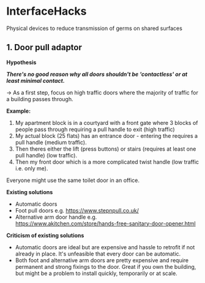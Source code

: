 # InterfaceHacks
Physical devices to reduce transmission of germs on shared surfaces

## 1. Door pull adaptor

**Hypothesis**

**_There's no good reason why all doors shouldn't be 'contactless' or at least minimal contact._** 

-> As a first step, focus on high traffic doors where the majority of traffic for a building passes through. 

**Example:**

1. My apartment block is in a courtyard with a front gate where 3 blocks of people pass through requiring a pull handle to exit (high traffic)
2. My actual block (25 flats) has an entrance door - entering the requires a pull handle (medium traffic).
3. Then theres either the lift (press buttons) or stairs (requires at least one pull handle) (low traffic).
4. Then my front door which is a more complicated twist handle (low traffic i.e. only me).

Everyone might use the same toilet door in an office. 

**Existing solutions**

- Automatic doors 
- Foot pull doors e.g. https://www.stepnpull.co.uk/
- Alternative arm door handle e.g. https://www.akitchen.com/store/hands-free-sanitary-door-opener.html

**Criticism of existing solutions**

- Automatic doors are ideal but are expensive and hassle to retrofit if not already in place. It's unfeasible that every door can be automatic.
- Both foot and alternative arm doors are pretty expensive and require permanent and strong fixings to the door. Great if you own the building, but might be a problem to install quickly, temporarily or at scale.


